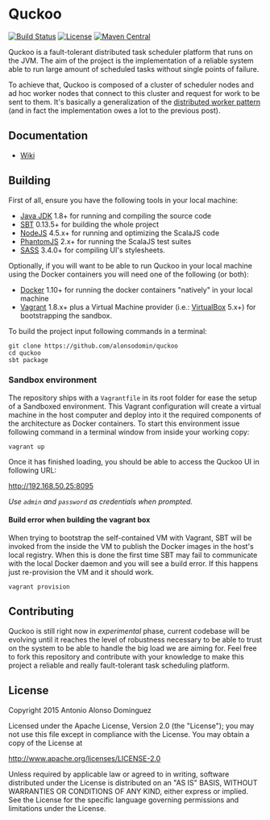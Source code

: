 # Quckoo

[![Build Status](https://travis-ci.org/alonsodomin/quckoo.svg?branch=master)](https://travis-ci.org/alonsodomin/quckoo)
[![License](http://img.shields.io/:license-Apache%202-red.svg)](http://www.apache.org/licenses/LICENSE-2.0.txt)
[![Maven Central](https://maven-badges.herokuapp.com/maven-central/io.quckoo/quckoo-core_2.11/badge.svg)](https://maven-badges.herokuapp.com/maven-central/io.quckoo/quckoo-core_2.11)

Quckoo is a fault-tolerant distributed task scheduler platform that runs on the JVM. The aim of the project is
the implementation of a reliable system able to run large amount of scheduled tasks without single points of failure.

To achieve that, Quckoo is composed of a cluster of scheduler nodes and ad hoc worker nodes that connect to this
cluster and request for work to be sent to them. It's basically a generalization of the [distributed worker
pattern](http://letitcrash.com/post/29044669086/balancing-workload-across-nodes-with-akka-2) (and in fact the
implementation owes a lot to the previous post).

## Documentation

 * [Wiki](https://github.com/alonsodomin/quckoo/wiki/Introduction)

## Building

First of all, ensure you have the following tools in your local machine:

 * [Java JDK](http://www.oracle.com/technetwork/java/javase/downloads/index.html) 1.8+ for running and compiling the source code
 * [SBT](http://www.scala-sbt.org) 0.13.5+ for building the whole project
 * [NodeJS](https://nodejs.org/en/) 4.5.x+ for running and optimizing the ScalaJS code
 * [PhantomJS](http://phantomjs.org) 2.x+ for running the ScalaJS test suites
 * [SASS](http://sass-lang.com) 3.4.0+ for compiling UI's stylesheets.

Optionally, if you will want to be able to run Quckoo in your local machine
using the Docker containers you will need one of the following (or both):

 * [Docker](http://www.docker.com) 1.10+ for running the docker containers "natively" in your local machine
 * [Vagrant](http://www.vagrantup.com) 1.8.x+ plus a Virtual Machine provider (i.e.: [VirtualBox](http://www.virtualbox.org) 5.x+) for bootstrapping the sandbox.

To build the project input following commands in a terminal:

```
git clone https://github.com/alonsodomin/quckoo
cd quckoo
sbt package
```

### Sandbox environment

The repository ships with a `Vagrantfile` in its root folder for ease the setup of a Sandboxed environment. This Vagrant configuration
will create a virtual machine in the host computer and deploy into it the required components of the architecture as
Docker containers. To start this environment issue following command in a terminal window from inside your working copy:

```
vagrant up
```

Once it has finished loading, you should be able to access the Quckoo UI in following URL:

http://192.168.50.25:8095

_Use `admin` and `password` as credentials when prompted._

#### Build error when building the vagrant box

When trying to bootstrap the self-contained VM with Vagrant, SBT will be invoked from the inside the VM to publish
the Docker images in the host's local registry. When this is done the first time SBT may fail to communicate with
the local Docker daemon and you will see a build error. If this happens just re-provision the VM and it should work.

```
vagrant provision
```

## Contributing

Quckoo is still right now in _experimental_ phase, current codebase will be evolving until it reaches the level of
robustness necessary to be able to trust on the system to be able to handle the big load we are aiming for. Feel
free to fork this repository and contribute with your knowledge to make this project a reliable and really
fault-tolerant task scheduling platform.

## License

Copyright 2015 Antonio Alonso Dominguez

Licensed under the Apache License, Version 2.0 (the "License");
you may not use this file except in compliance with the License.
You may obtain a copy of the License at

http://www.apache.org/licenses/LICENSE-2.0

Unless required by applicable law or agreed to in writing, software
distributed under the License is distributed on an "AS IS" BASIS,
WITHOUT WARRANTIES OR CONDITIONS OF ANY KIND, either express or implied.
See the License for the specific language governing permissions and
limitations under the License.